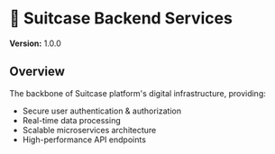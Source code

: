 # 🧳 Suitcase Backend Services

**Version:** 1.0.0  


## Overview

The backbone of Suitcase platform's digital infrastructure, providing:
- Secure user authentication & authorization
- Real-time data processing
- Scalable microservices architecture
- High-performance API endpoints
